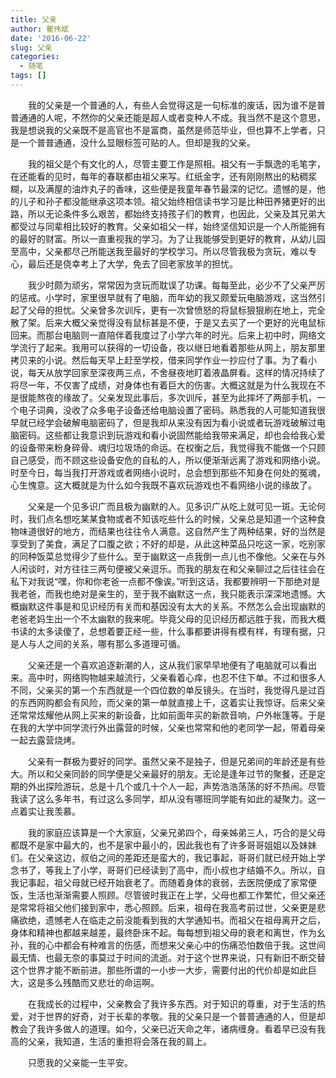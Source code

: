 ```yaml
---
title: 父亲
author: 瞿伟斌
date: '2016-06-22'
slug: 父亲
categories:
  - 随笔
tags: []
---
```


&emsp;&emsp;我的父亲是一个普通的人，有些人会觉得这是一句标准的废话，因为谁不是普普通通的人呢，不然你的父亲还能是超人或者变种人不成。我当然不是这个意思，我是想说我的父亲既不是高官也不是富商，虽然是师范毕业，但也算不上学者，只是一个普普通通，没什么显眼标签可贴的人。但却是我的父亲。

&emsp;&emsp;我的祖父是个有文化的人，尽管主要工作是照相。祖父有一手飘逸的毛笔字，在还能看的见时，每年的春联都由祖父来写。红纸金字，还有刚刚熬出的粘稠浆糊，以及满屋的油炸丸子的香味，这些便是我童年春节最深的记忆。遗憾的是，他的儿子和孙子都没能继承这项本领。祖父始终相信读书学习是比种田养猪更好的出路，所以无论条件多么艰苦，都始终支持孩子们的教育，也因此，父亲及其兄弟大都受过与同辈相比较好的教育。父亲如祖父一样，始终坚信知识是一个人所能拥有的最好的财富。所以一直重视我的学习。为了让我能够受到更好的教育，从幼儿园至高中，父亲都尽己所能送我至最好的学校学习。所以尽管我极为贪玩，难以专心，最后还是侥幸考上了大学，免去了回老家放羊的担忧。

&emsp;&emsp;我少时颇为顽劣，常常因为贪玩而耽误了功课。每每至此，必少不了父亲严厉的惩戒。小学时，家里很早就有了电脑，而年幼的我又颇爱玩电脑游戏，这当然引起了父母的担忧。父亲曾多次训斥，更有一次曾愤怒的将鼠标狠狠刷在地上，完全散了架。后来大概父亲觉得没有鼠标甚是不便，于是又去买了一个更好的光电鼠标回来。而那台电脑则一直陪伴着我度过了小学六年的时光。后来上初中时，网络文学流行了起来。我用可以获得的一切设备，夜以继日地看着那些从网上，朋友那里拷贝来的小说。然后每天早上赶至学校，借来同学作业一抄应付了事。为了看小说，每天从放学回家至深夜两三点，不舍昼夜地盯着液晶屏看。这样的情况持续了将尽一年，不仅害了成绩，对身体也有着巨大的伤害。大概这就是为什么我现在不是很能熬夜的缘故了。父亲发现此事后，多次训斥，甚至为此摔坏了两部手机，一个电子词典，没收了众多电子设备还给电脑设置了密码。熟悉我的人可能知道我很早就已经学会破解电脑密码了，但是我却从来没有因为看小说或者玩游戏破解过电脑密码。这些都让我意识到玩游戏和看小说固然能给我带来满足，却也会给我心爱的设备带来粉身碎骨、魂归垃圾场的命运。在权衡之后，我觉得我不能做一个只顾自己感受，而不顾这些设备安危的自私的人，所以便渐渐远离了游戏和网络小说。时至今日，每当我打开游戏或者网络小说时，总会想到那些不知身在何处的冤魂，心生愧意。这大概就是为什么如今我既不喜欢玩游戏也不看网络小说的缘故了。

&emsp;&emsp;父亲是一个见多识广而且极为幽默的人。见多识广从吃上就可见一斑。无论何时，我们点名想吃某某食物或者不知该吃些什么的时候，父亲总是知道一个这种食物味道很好的地方，而结果也往往令人满意。这自然产生了两种结果，好的当然是享受到了美食，满足了口腹之欲；不好的却是，从此这种菜品只吃这一家，吃别家的同种饭菜总觉得少了些什么。至于幽默这一点我倒一点儿也不像他。父亲在与外人闲谈时，对方往往三两句便被父亲逗乐。而我的朋友在和父亲聊过之后往往会在私下对我说“嘿，你和你老爸一点都不像诶。”听到这话，我都要辨明一下那绝对是我老爸，而我也绝对是亲生的，至于我不幽默这一点，我只能表示深深地遗憾。大概幽默这件事是和见识经历有关而和基因没有太大的关系。不然怎么会出现幽默的老爸老妈生出一个不太幽默的我来呢。毕竟父母的见识经历都远胜于我，而我大概书读的太多读傻了，总想着要正经一些，什么事都要讲得有模有样，有理有据，只是人与人之间的关系，哪有那么多道理可循。

&emsp;&emsp;父亲还是一个喜欢追逐新潮的人，这从我们家早早地便有了电脑就可以看出来。高中时，网络购物越来越流行，父亲看着心痒，也忍不住下单。不过和很多人不同，父亲买的第一个东西就是一个四位数的单反镜头。在当时，我觉得凡是过百的东西网购都会有风险，而父亲的第一单就直接上千，这着实让我惊讶。后来父亲还常常炫耀他从网上买来的新设备，比如前面年买的新款音响，户外帐篷等。于是在我的大学中同学流行外出露营的时候，父亲也常常和他的老同学一起，带着母亲一起去露营烧烤。

&emsp;&emsp;父亲有一群极为要好的同学。虽然父亲不是独子，但是兄弟间的年龄还是有些大。所以和父亲同龄的同学便是父亲最好的朋友。无论是逢年过节的聚餐，还是定期的外出探险游玩，总是十几个或几十个人一起，声势浩浩荡荡的好不热闹。尽管我读了这么多年书，有过这么多同学，却从没有哪班同学能有如此的凝聚力。这一点着实让我羡慕。

&emsp;&emsp;我的家庭应该算是一个大家庭，父亲兄弟四个，母亲姊弟三人，巧合的是父母都既不是家中最大的，也不是家中最小的，因此我也有了许多哥哥姐姐以及妹妹们。在父亲这边，叔伯之间的差距还是蛮大的，我记事起，哥哥们就已经开始上学念书了，等我上了小学，哥哥们已经读到了高中，而小叔也才结婚不久。所以，自我记事起，祖父母就已经开始衰老了。而随着身体的衰弱，去医院便成了家常便饭，生活也渐渐需要人照顾。尽管彼时我正在上学，父母也都工作繁忙，但父亲还是常常将祖父他们接到家中，悉心照顾。后来，祖母在我高考前过世，父亲更是悲痛欲绝，遗憾老人在临走之前没能看到我的大学通知书。而祖父在祖母离开之后，身体和精神也都越来越差，最终卧床不起。每每想到祖父母的衰老和离世，作为幺孙，我的心中都会有种难言的伤感，而想来父亲心中的伤痛恐怕数倍于我。这世间最无情、也最无奈的事莫过于时间的流逝。对于这个世界来说，只有新旧不断交替这个世界才能不断前进。那些所谓的一小步一大步，需要付出的代价却是如此巨大，这是多么残酷而又悲壮的命运啊。

&emsp;&emsp;在我成长的过程中，父亲教会了我许多东西。对于知识的尊重，对于生活的热爱，对于世界的好奇，对于长辈的孝敬。我的父亲只是一个普普通通的人，但是却教会了我许多做人的道理。如今，父亲已近天命之年，诸病缠身。看着早已没有我高的父亲，我知道，生活的重担将会落在我的肩上。

&emsp;&emsp;只愿我的父亲能一生平安。